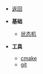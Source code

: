 * [返回](../README.md)

* **基础**
    * [状态机](./Base_StateMachine.md)

* **工具**
    * [cmake](./Tool_cmake.md)
    * [git](./Tool_git.md)